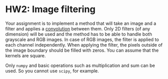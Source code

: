 # HW2: Image filtering

Your assignment is to implement a method that will take an image and a filter and applies a [convolution](https://en.wikipedia.org/wiki/Kernel_%28image_processing%29) between them. Only 2D filters (of any dimension) will be used and the method has to be able to handle both grayscale and RGB images. In case of RGB images, the filter is applied to each channel independently. When applying the filter, the pixels outside of the image boundary should be filled with zeros. You can assume that the kernels are square.

Only `numpy` and basic operations such as multiplication and sum can be used. So you cannot use `scipy`, for example.